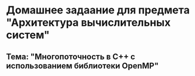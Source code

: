 # Домашнее задаание для предмета "Архитектура вычислительных систем"
## Тема: "Многопоточность в C++ с использованием библиотеки OpenMP"

